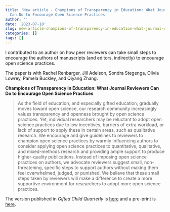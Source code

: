 ```yaml
---
title: 'New article - Champions of Transparency in Education: What Journal Reviewers
  Can Do to Encourage Open Science Practices'
author: ''
date: '2023-07-18'
slug: new-article-champions-of-transparency-in-education-what-journal-reviewers-can-do-to-encourage-open-science-practices
categories: []
tags: []
---
```


I contributed to an author on how peer reviewers can take small steps to encourage the authors of manuscripts (and editors, indirectly) to encourage open science practices.

The paper is with Rachel Renbarger, Jill Adelson, Sondra Stegenga, Olivia Lowrey, Pamela Buckley, and Qiyang Zhang.

**Champions of Transparency in Education: What Journal Reviewers Can Do to Encourage Open Science Practices**

> As the field of education, and especially gifted education, gradually moves toward open science, our research community increasingly values transparency and openness brought by open science practices. Yet, individual researchers may be reluctant to adopt open science practices due to low incentives, barriers of extra workload, or lack of support to apply these in certain areas, such as qualitative research. We encourage and give guidelines to reviewers to champion open science practices by warmly influencing authors to consider applying open science practices to quantitative, qualitative, and mixed-methods research and providing ample support to produce higher-quality publications. Instead of imposing open science practices on authors, we advocate reviewers suggest small, non-threatening, specific steps to support authors without making them feel overwhelmed, judged, or punished. We believe that these small steps taken by reviewers will make a difference to create a more supportive environment for researchers to adopt more open science practices.

The version published in *Gifted Child Quarterly* is [here](https://journals.sagepub.com/doi/10.1177/00169862231184575) and a pre-print is [here](https://edarxiv.org/xqfwb/).